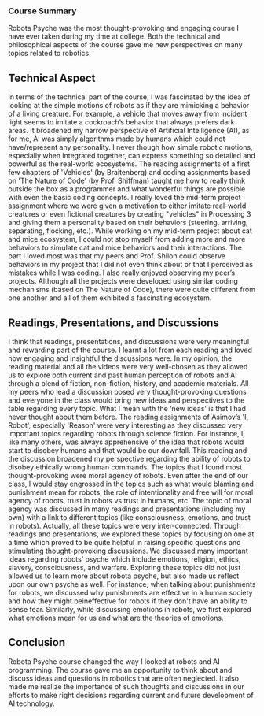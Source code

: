 ### Course Summary
Robota Psyche was the most thought-provoking and engaging course I have ever taken during my time at college. Both the technical and philosophical aspects of the 
course gave me new perspectives on many topics related to robotics. 

## Technical Aspect
In terms of the technical part of the course, I was fascinated by the idea of looking at the simple motions of robots as if they are mimicking a behavior of a living 
creature. For example, a vehicle that moves away from incident light seems to imitate a cockroach’s behavior that always prefers dark areas. It broadened my narrow 
perspective of Artificial Intelligence (AI), as for me, AI was simply algorithms made by humans which could not have/represent any personality. I never though how 
simple robotic motions, especially when integrated together, can express something so detailed and powerful as the real-world ecosystems. The reading assignments of
a first few chapters of 'Vehicles' (by Braitenberg) and coding assignments based on 'The Nature of Code' (by Prof. Shiffman) taught me how to really think outside the
box as a programmer and what wonderful things are possible with even the basic coding concepts. I really loved the mid-term project assignment where we were given a
motivation to either imitate real-world creatures or even fictional creatures by creating "vehicles" in Processing 3 and giving them a personality based on
their behaviors (steering, arriving, separating, flocking, etc.). While working on my mid-term project about cat and mice ecosystem, I could not stop myself from
adding more and more behaviors to simulate cat and mice behaviors and their interactions. The part I loved most was that my peers and Prof. Shiloh could observe 
behaviors in my project that I did not even think about or that I perceived as mistakes while I was coding. I also really enjoyed observing my peer’s projects.
Although all the projects were developed using similar coding mechanisms (based on The Nature of Code), there were quite different from one another and all of
them exhibited a fascinating ecosystem.

## Readings, Presentations, and Discussions
I think that readings, presentations, and discussions were very meaningful and rewarding part of the course. I learnt a lot from each reading and loved how engaging
and insightful the discussions were. In my opinion, the reading material and all the videos were very well-chosen as they allowed us to explore both current and past
human perception of robots and AI through a blend of fiction, non-fiction, history, and academic materials. All my peers who lead a discussion posed very 
thought-provoking questions and everyone in the class would bring new ideas and perspectives to the table regarding every topic. What I mean with the ‘new ideas’ 
is that I had never thought about them before. The reading assignments of Asimov’s 'I, Robot', especially 'Reason' were very interesting as they discussed very important topics regarding robots through science fiction. For instance, I, like many others, was always apprehensive of the idea that robots would start to disobey humans and that would be our downfall. This reading and the discussion broadened my perspective regarding the ability of robots to disobey ethically wrong human commands. The topics that I found most thought-provoking were moral agency of robots. Even after the end of our class, I would stay engrossed in the topics such as what would blaming and punishment mean for robots, the role of intentionality and free will for moral agency of robots, trust in robots vs trust in humans, etc. The topic of moral agency was discussed in many readings and presentations (including my own) with a link to different topics (like consciousness, emotions, and trust in robots). Actually, all these topics were very inter-connected. Through readings and presentations, we explored these topics by focusing on one at a time which proved to be quite helpful in raising specific questions and stimulating thought-provoking discussions. We discussed many important ideas regarding robots’ psyche which include emotions, religion, ethics, slavery, consciousness, and warfare. Exploring these topics did not just allowed us to learn more about robota psyche, but also made us reflect upon our own psyche as well. For instance, when talking about punishments for robots, we discussed why punishments are effective in a human society and how they might beineffective for robots if they don't have an ability to sense fear. Similarly, while discussing emotions in robots, we first explored what emotions mean for us and what are the theories of emotions.

## Conclusion
Robota Psyche course changed the way I looked at robots and AI programming. The course gave me an opportunity to think about and discuss ideas and questions in 
robotics that are often neglected. It also made me realize the importance of such thoughts and discussions in our efforts to make right decisions regarding
current and future development of AI technology.
